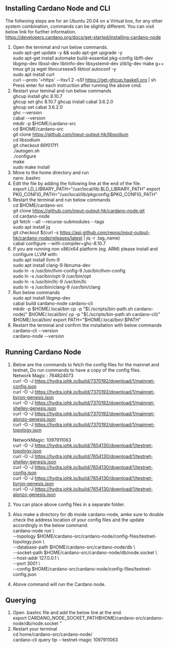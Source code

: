 ## Installing Cardano Node and CLI  
The follwoing steps are for an Ubuntu 20.04 on a Virtual box, for any other system combination, commands can be slightly different. You can visit below link for further information.  
https://developers.cardano.org/docs/get-started/installing-cardano-node

1.  Open the ternimal and run below commands.  
    sudo apt-get update -y && sudo apt-get upgrade -y    
    sudo apt-get install automake build-essential pkg-config libffi-dev libgmp-dev libssl-dev libtinfo-dev libsystemd-dev zlib1g-dev make g++ tmux git jq wget libncursesw5 libtool autoconf -y     
    sudo apt install curl  
    curl --proto '=https' --tlsv1.2 -sSf https://get-ghcup.haskell.org | sh  
		Press enter for each instruction after running the above cmd.  
2.  Restart your teminal and run below commands  
    ghcup install ghc 8.10.7  
    ghcup set ghc 8.10.7 
    ghcup install cabal 3.6.2.0  
    ghcup set cabal 3.6.2.0  
    ghc --version  
    cabal --version  
    mkdir -p $HOME/cardano-src  
    cd $HOME/cardano-src  
    git clone https://github.com/input-output-hk/libsodium  
    cd libsodium  
    git checkout 66f017f1  
    ./autogen.sh  
    ./configure  
    make  
    sudo make install  
3.  Move to the home directory and run   
    nano .bashrc  
4.  Edit the file by adding the following line at the end of the file.  
	export LD_LIBRARY_PATH="/usr/local/lib:$LD_LIBRARY_PATH"  
	export PKG_CONFIG_PATH="/usr/local/lib/pkgconfig:$PKG_CONFIG_PATH"  
5.  Restart the terminal and run below commands  
    cd $HOME/cardano-src  
    git clone https://github.com/input-output-hk/cardano-node.git  
    cd cardano-node  
    git fetch --all --recurse-submodules --tags  
    sudo apt install jq  
    git checkout $(curl -s https://api.github.com/repos/input-output-hk/cardano-node/releases/latest | jq -r .tag_name)  
    cabal configure --with-compiler=ghc-8.10.7  
6.  If you are running non x86/x64 platform (eg. ARM) please install and configure LLVM with:  
    sudo apt install llvm-9  
    sudo apt install clang-9 libnuma-dev  
    sudo ln -s /usr/bin/llvm-config-9 /usr/bin/llvm-config  
    sudo ln -s /usr/bin/opt-9 /usr/bin/opt  
    sudo ln -s /usr/bin/llc-9 /usr/bin/llc  
    sudo ln -s /usr/bin/clang-9 /usr/bin/clang  
7.  Run below commands  
    sudo apt install libgmp-dev  
    cabal build cardano-node cardano-cli  
    mkdir -p $HOME/.local/bin  
    cp -p "$(./scripts/bin-path.sh cardano-node)" $HOME/.local/bin/  
    cp -p "$(./scripts/bin-path.sh cardano-cli)" $HOME/.local/bin/  
    export PATH="$HOME/.local/bin/:$PATH"  
8.  Restart the terminal and confirm the installation with below commands  
    cardano-cli --version  
    cardano-node --version  

## Running Cardano Node
1.  Below are the commands to fetch the config files for the mainnet and testnet, Do run commands to have a copy of the     config files.   
    Network Magic : 764824073   
    curl -O -J https://hydra.iohk.io/build/7370192/download/1/mainnet-config.json  
    curl -O -J https://hydra.iohk.io/build/7370192/download/1/mainnet-byron-genesis.json  
    curl -O -J https://hydra.iohk.io/build/7370192/download/1/mainnet-shelley-genesis.json  
    curl -O -J https://hydra.iohk.io/build/7370192/download/1/mainnet-alonzo-genesis.json  
    curl -O -J https://hydra.iohk.io/build/7370192/download/1/mainnet-topology.json  

    NetworkMagic: 1097911063  
    curl -O -J https://hydra.iohk.io/build/7654130/download/1/testnet-topology.json  
    curl -O -J https://hydra.iohk.io/build/7654130/download/1/testnet-shelley-genesis.json  
    curl -O -J https://hydra.iohk.io/build/7654130/download/1/testnet-config.json  
    curl -O -J https://hydra.iohk.io/build/7654130/download/1/testnet-byron-genesis.json  
    curl -O -J https://hydra.iohk.io/build/7654130/download/1/testnet-alonzo-genesis.json  

2.  You can place above config files in a separate folder.  
3.  Also make a directory for db inside cardano-node, amke sure to double check the address location of your config files and the update accordingly in the below command.   
    cardano-node run \  
    --topology $HOME/cardano-src/cardano-node/config-files/testnet-topology.json \  
    --database-path $HOME/cardano-src/cardano-node/db \  
    --socket-path $HOME/cardano-src/cardano-node/db/node.socket \  
    --host-addr 127.0.0.1 \  
    --port 3001 \  
    --config $HOME/cardano-src/cardano-node/config-files/testnet-config.json   
4.  Above command will run the Cardano node.   

## Querying  

1.  Open .bashrc file and add the below line at the end.  
    export CARDANO_NODE_SOCKET_PATH$HOME/cardano-src/cardano-node/db/node.socket "  
2.  Restart your terminal  
    cd home/cardano-src/cardano-node/  
	cardano-cli query tip --testnet-magic 1097911063  
